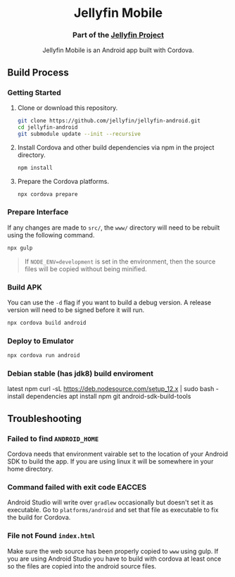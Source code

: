 <h1 align="center">Jellyfin Mobile</h1>
<h3 align="center">Part of the <a href="https://jellyfin.media">Jellyfin Project</a></h3>

<p align="center">
Jellyfin Mobile is an Android app built with Cordova.
</p>

## Build Process

### Getting Started

1. Clone or download this repository.
   ```sh
   git clone https://github.com/jellyfin/jellyfin-android.git
   cd jellyfin-android
   git submodule update --init --recursive
   ```
2. Install Cordova and other build dependencies via npm in the project directory.
   ```sh
   npm install
   ```
3. Prepare the Cordova platforms.
   ```sh
   npx cordova prepare
   ```

### Prepare Interface

If any changes are made to `src/`, the `www/` directory will need to be rebuilt using the following command.

```sh
npx gulp
```

> If `NODE_ENV=development` is set in the environment, then the source files will be copied without being minified.

### Build APK

You can use the `-d` flag if you want to build a debug version. A release version will need to be signed before it will run.

```sh
npx cordova build android
```

### Deploy to Emulator

```sh
npx cordova run android
```

### Debian stable (has jdk8) build enviroment
latest npm
curl -sL https://deb.nodesource.com/setup_12.x | sudo bash -
install dependencies
apt install npm git android-sdk-build-tools

## Troubleshooting

### Failed to find `ANDROID_HOME`

Cordova needs that environment vairable set to the location of your Android SDK to build the app. If you are using linux it will be somewhere in your home directory.

### Command failed with exit code EACCES

Android Studio will write over `gradlew` occasionally but doesn't set it as executable. Go to `platforms/android` and set that file as executable to fix the build for Cordova.

### File not Found `index.html`

Make sure the web source has been properly copied to `www` using gulp. If you are using Android Studio you have to build with cordova at least once so the files are copied into the android source files.
